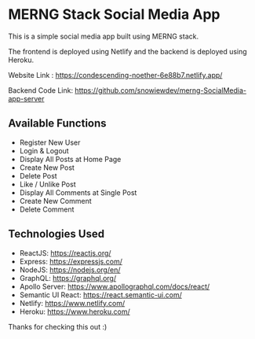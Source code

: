 # MERNG Stack Social Media App

This is a simple social media app built using MERNG stack. 

The frontend is deployed using Netlify and the backend is deployed using Heroku.

Website Link : https://condescending-noether-6e88b7.netlify.app/

Backend Code Link: https://github.com/snowiewdev/merng-SocialMedia-app-server

## Available Functions
- Register New User
- Login & Logout
- Display All Posts at Home Page
- Create New Post
- Delete Post
- Like / Unlike Post 
- Display All Comments at Single Post
- Create New Comment
- Delete Comment

## Technologies Used
- ReactJS: https://reactjs.org/
- Express: https://expressjs.com/
- NodeJS: https://nodejs.org/en/
- GraphQL: https://graphql.org/
- Apollo Server:  https://www.apollographql.com/docs/react/ 
- Semantic UI React: https://react.semantic-ui.com/
- Netlify: https://www.netlify.com/
- Heroku: https://www.heroku.com/

Thanks for checking this out :)

